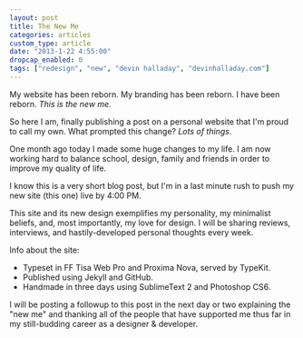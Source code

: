 ```yaml
---
layout: post
title: The New Me
categories: articles
custom_type: article
date: "2013-1-22 4:55:00"
dropcap_enabled: 0
tags: ["redesign", "new", "devin halladay", "devinhalladay.com"]
---
```

My website has been reborn. My branding has been reborn. I have been reborn. *This is the new me*.

So here I am, finally publishing a post on a personal website that I'm proud to call my own. What prompted this change? *Lots of things*.

One month ago today I made some huge changes to my life. I am now working hard to balance school, design, family and friends in order to improve my quality of life.

I know this is a very short blog post, but I'm in a last minute rush to push my new site (this one) live by 4:00 PM.

This site and its new design exemplifies my personality, my minimalist beliefs, and, most importantly, my love for design. I will be sharing reviews, interviews, and hastily-developed personal thoughts every week.

Info about the site:

+ Typeset in FF Tisa Web Pro and Proxima Nova, served by TypeKit.
+ Published using Jekyll and GitHub.
+ Handmade in three days using SublimeText 2 and Photoshop CS6.

I will be posting a followup to this post in the next day or two explaining the "new me" and thanking all of the people that have supported me thus far in my still-budding career as a designer & developer.
